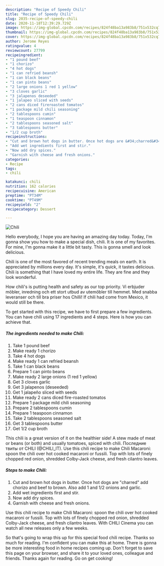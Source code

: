 ```yaml
---
description: "Recipe of Speedy Chili"
title: "Recipe of Speedy Chili"
slug: 2035-recipe-of-speedy-chili
date: 2020-11-18T12:39:29.729Z
image: https://img-global.cpcdn.com/recipes/824f48ba13a983b8/751x532cq70/chili-recipe-main-photo.jpg
thumbnail: https://img-global.cpcdn.com/recipes/824f48ba13a983b8/751x532cq70/chili-recipe-main-photo.jpg
cover: https://img-global.cpcdn.com/recipes/824f48ba13a983b8/751x532cq70/chili-recipe-main-photo.jpg
author: Jerome Reyes
ratingvalue: 4
reviewcount: 27799
recipeingredient:
- "1 pound beef"
- "1 chorizo"
- "4 hot dogs"
- "1 can refried beansh"
- "1 can black beans"
- "1 can pinto beans"
- "2 large onions 1 red 1 yellow"
- "3 cloves garlic"
- "3 jalapenos deseeded"
- "1 jalapeo sliced with seeds"
- "2 cans diced fireroasted tomatos"
- "1 package mild chili seasoning"
- "2 tablespoons cumin"
- "1 teaspoon cinnamon"
- "2 tablespoons seasoned salt"
- "3 tablespoons butter"
- "1/2 cup broth"
recipeinstructions:
- "Cut and brown hot dogs in butter. Once hot dogs are &#34;charred&#34; add chorizo and beef to brown. Also add 1 and 1/2 onions and garlic."
- "Add wet ingredients first and stir."
- "Now add dry spices."
- "Garnish with cheese and fresh onions."
categories:
- Recipe
tags:
- chili

katakunci: chili 
nutrition: 162 calories
recipecuisine: American
preptime: "PT34M"
cooktime: "PT49M"
recipeyield: "2"
recipecategory: Dessert

---
```



![Chili](https://img-global.cpcdn.com/recipes/824f48ba13a983b8/751x532cq70/chili-recipe-main-photo.jpg)

Hello everybody, I hope you are having an amazing day today. Today, I'm gonna show you how to make a special dish, chili. It is one of my favorites. For mine, I'm gonna make it a little bit tasty. This is gonna smell and look delicious.

Chili is one of the most favored of recent trending meals on earth. It is appreciated by millions every day. It's simple, it's quick, it tastes delicious. Chili is something that I have loved my entire life. They are fine and they look wonderful.

How chili&#39;s is putting health and safety as our top priority. Vi erbjuder möbler, inredning och ett stort utbud av utemöbler till hemmet. Med snabba leveranser och till bra priser hos Chilli! If chili had come from Mexico, it would still be there.


To get started with this recipe, we have to first prepare a few ingredients. You can have chili using 17 ingredients and 4 steps. Here is how you can achieve that.

<!--inarticleads1-->

##### The ingredients needed to make Chili:

1. Take 1 pound beef
1. Make ready 1 chorizo
1. Take 4 hot dogs
1. Make ready 1 can refried beansh
1. Take 1 can black beans
1. Prepare 1 can pinto beans
1. Make ready 2 large onions (1 red 1 yellow)
1. Get 3 cloves garlic
1. Get 3 jalapenos (deseeded)
1. Get 1 jalapeño sliced with seeds
1. Make ready 2 cans diced fire-roasted tomatos
1. Prepare 1 package mild chili seasoning
1. Prepare 2 tablespoons cumin
1. Prepare 1 teaspoon cinnamon
1. Take 2 tablespoons seasoned salt
1. Get 3 tablespoons butter
1. Get 1/2 cup broth


This chili is a great version of it on the healthier side! A stew made of meat or beans (or both) and usually tomatoes, spiced with chili. Последние твиты от CHILI (@CHILI_IT). Use this chili recipe to make Chili Macaroni: spoon the chili over hot cooked macaroni or fussili. Top with lots of finely chopped red onion, shredded Colby-Jack cheese, and fresh cilantro leaves. 

<!--inarticleads2-->

##### Steps to make Chili:

1. Cut and brown hot dogs in butter. Once hot dogs are &#34;charred&#34; add chorizo and beef to brown. Also add 1 and 1/2 onions and garlic.
1. Add wet ingredients first and stir.
1. Now add dry spices.
1. Garnish with cheese and fresh onions.


Use this chili recipe to make Chili Macaroni: spoon the chili over hot cooked macaroni or fussili. Top with lots of finely chopped red onion, shredded Colby-Jack cheese, and fresh cilantro leaves. With CHILI Cinema you can watch all new releases only a few weeks. 

So that's going to wrap this up for this special food chili recipe. Thanks so much for reading. I'm confident you can make this at home. There is gonna be more interesting food in home recipes coming up. Don't forget to save this page on your browser, and share it to your loved ones, colleague and friends. Thanks again for reading. Go on get cooking!
